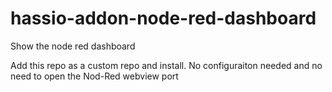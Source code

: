 # hassio-addon-node-red-dashboard

Show the node red dashboard

Add this repo as a custom repo and install.
No configuraiton needed and no need to open the Nod-Red webview port
